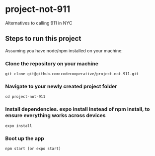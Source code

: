 # project-not-911
Alternatives to calling 911 in NYC

## Steps to run this project
Assuming you have node/npm installed on your machine:

### Clone the repository on your machine
`git clone git@github.com:codecooperative/project-not-911.git`

### Navigate to your newly created project folder
`cd project-not-911`

### Install dependencies. expo install instead of npm install, to ensure everything works across devices
`expo install`

### Boot up the app
`npm start (or expo start)`
